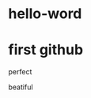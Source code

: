 # hello-word
<!doctype html>
<html>
  <head>
    <meta charset="UTF-8">
    <title>liu</title>
  </head>
  <body>
    <h1>first github</h1>
    <p>perfect</p>
    <p>beatiful</p>
  </body>
  </html>
